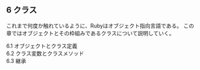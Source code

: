 ## 6 クラス

これまで何度か触れているように、Rubyはオブジェクト指向言語である。
この章ではオブジェクトとその枠組みであるクラスについて説明していく。

6.1 オブジェクトとクラス定義  
6.2 クラス変数とクラスメソッド  
6.3 継承  